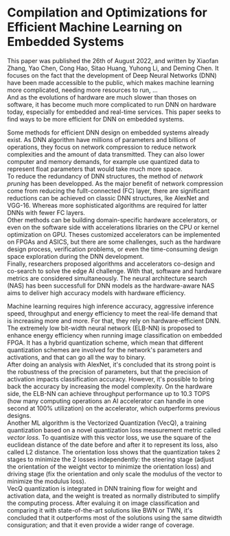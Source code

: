 # Compilation and Optimizations for Efficient Machine Learning on Embedded Systems

This paper was published the 26th of August 2022, and written by Xiaofan Zhang, Yao Chen, Cong Hao, Sitao Huang, Yuhong Li, and Deming Chen. It focuses on the fact that the development of Deep Neural Networks (DNN) have been made accessible to the public, which makes machine learning more complicated, needing more resources to run, ...\
And as the evolutions of hardware are much slower than thoses on software, it has become much more complicated to run DNN on hardware today, especially for embedded and real-time services. This paper seeks to find ways to be more efficient for DNN on embedded systems.

Some methods for efficient DNN design on embedded systems already exist. As DNN algorithm have millions of parameters and billions of operations, they focus on network compression to reduce network complexities and the amount of data transmitted. They can also lower computer and memory demands, for example use quantized data to represent float parameters that would take much more space.\
To reduce the redundancy of DNN structures, the method of *network pruning* has been developped. As the major benefit of network compression come from reducing the fullt-connected (FC) layer, there are significant reductions can be achieved on classic DNN structures, lke AlexNet and VGG-16. Whereas more sophisticated algorithms are required for latter DNNs with fewer FC layers.\
Other methods can be building domain-specific hardware accelerators, or even on the software side with accelerations libraries on the CPU or kernel optimization on GPU. Theses customized accelerators can be implemented on FPGAs and ASICS, but there are some challenges, such as the hardware design process, verification problems, or even the time-consuming design space exploration during the DNN development.\
Finally, researchers proposed algorithms and accelerators co-design and co-search to solve the edge AI challenge. With that, software and hardware metrics are considered simultaneously. The neural architecture search (NAS) has been successfull for DNN models as the hardware-aware NAS aims to deliver high accuracy models with hardware efficiency.

Machine learning requires high inference accuracy, aggressive inference speed, throughput and energy efficiency to meet the real-life demand that is increasing more and more. For that, they rely on hardware-efficient DNN.\
The extremely low bit-width neural network (ELB-NN) is proposed to enhance energy efficiency when running image classification on embedded FPGA. It has a hybrid quantization scheme, which mean that different quantization schemes are involved for the network's parameters and activations, and that can go all the way to binary.\
After doing an analysis with AlexNet, it's concluded that its strong point is the robustness of the precision of parameters, but that the precision of activation impacts classification accuracy. However, it's possible to bring back the accuracy by increasing the model complexity. On the hardware side, the ELB-NN can achieve throughput performance up to 10.3 TOPS (how many computing operations an AI accelerator can handle in one second at 100% utilization) on the accelerator, which outperforms previous designs.\
Another ML algorithm is the Vectorized Quantization (VecQ), a training quantization based on a novel quantization loss measurement metric called *vector loss*. To quantisize with this vector loss, we use the square of the euclidean distance of the date before and after it to represent its loss, also called L2 distance. The orientation loss shows that the quantization takes 2 stages to minimize the 2 losses independently: the steering stage (adjust the orientation of the weight vector to minimize the orientation loss) and driving stage (fix the orientation and only scale the modulus of the vector to minimize the modulus loss).\
VecQ quantization is integrated in DNN training flow for weight and activation data, and the weight is treated as normally distributed to simplify the computing process. After evaluing it on image classification and comparing it with state-of-the-art solutions like BWN or TWN, it's concluded that it outperforms most of the solutions using the same ditwidth consiguration; and that it even provide a wider range of coverage.
